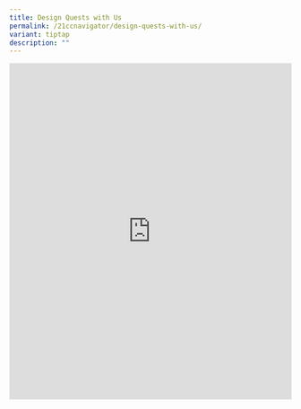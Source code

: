 ```yaml
---
title: Design Quests with Us
permalink: /21ccnavigator/design-quests-with-us/
variant: tiptap
description: ""
---
```

<div class="iframe-wrapper">
<iframe height="600px" width="100%" allowfullscreen="true" frameborder="0" src="https://form.gov.sg/66824fb2f7ceca8957d68c3e"></iframe>
</div>
<p></p>